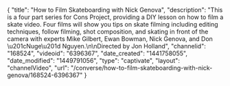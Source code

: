 {
    "title": "How to Film Skateboarding with Nick Genova",
    "description": "This is a four part series for Cons Project, providing a DIY lesson on how to film a skate video. Four films will show you tips on skate filming including editing techniques, follow filming, shot composition, and skating in front of the camera with experts Mike Gilbert, Ewan Bowman, Nick Genova, and Don \u201cNuge\u201d Nguyen.\n\nDirected by Jon Holland",
    "channelid": "168524",
    "videoid": "6396367",
    "date_created": "1441758055",
    "date_modified": "1449791056",
    "type": "captivate",
    "layout": "channelVideo",
    "url": "\/converse\/how-to-film-skateboarding-with-nick-genova\/168524-6396367"
}